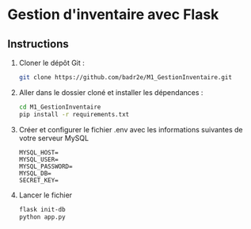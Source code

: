 # Gestion d'inventaire avec Flask

## Instructions

1. Cloner le dépôt Git :
   ```bash
   git clone https://github.com/badr2e/M1_GestionInventaire.git
   ```

2. Aller dans le dossier cloné et installer les dépendances :
   ```bash
   cd M1_GestionInventaire
   pip install -r requirements.txt
   ```

3. Créer et configurer le fichier .env avec les informations suivantes de votre serveur MySQL
    ```plaintext
    MYSQL_HOST=
    MYSQL_USER=
    MYSQL_PASSWORD=
    MYSQL_DB=
    SECRET_KEY=
    ```

4. Lancer le fichier
    ```bash
    flask init-db
    python app.py
    ```